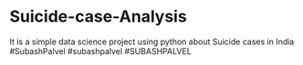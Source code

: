 # Suicide-case-Analysis
It is a simple data science project using python about Suicide cases in India #SubashPalvel #subashpalvel #SUBASHPALVEL
